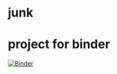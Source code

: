 # junk

# project for binder
[![Binder](https://mybinder.org/badge_logo.svg)](https://mybinder.org/v2/gh/gsn2dd/junk/HEAD)
